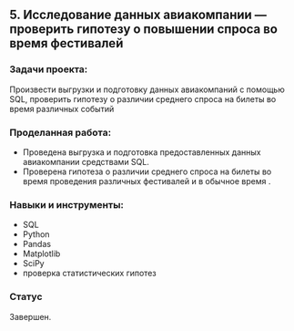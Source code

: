 ## 5. Исследование данных авиакомпании — проверить гипотезу о повышении спроса во время фестивалей

### Задачи проекта:

Произвести выгрузки и подготовку данных авиакомпаний с помощью SQL, проверить гипотезу о различии среднего спроса на билеты во время различных событий

### Проделанная работа:

* Проведена выгрузка и подготовка предоставленных данных авиакомпании средствами SQL. 
* Проверена гипотеза о различии среднего спроса на билеты во время проведения различных фестивалей и в обычное время .

### Навыки и инструменты:

- SQL
- Python
- Pandas
- Matplotlib
- SciPy
- проверка статистических гипотез

### Статус

Завершен.
